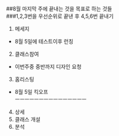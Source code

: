 ##8월 마지막 주에 끝내는 것을 목표로 하는 것들  
###1,2,3번을 우선순위로 끝낸 후 4,5,6번 끝내기  
1. 메세지  
 - 8월 5일에 테스트이후 런칭  
 
2. 클래스참여  
 - 이번주중 중반까지 디자인 요청  
 
3. 홈리스팅  
 - 8월 5일 킥오프  
 ㅡㅡㅡㅡㅡㅡㅡㅡㅡㅡㅡㅡㅡㅡㅡ
4. 상세
5. 클래스 개설
6. 분석
